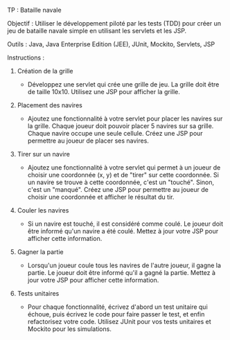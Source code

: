 TP : Bataille navale

Objectif : Utiliser le développement piloté par les tests (TDD) pour créer un jeu de bataille navale simple en utilisant les servlets et les JSP.

Outils : Java, Java Enterprise Edition (JEE), JUnit, Mockito, Servlets, JSP

Instructions :

1. Création de la grille
   - Développez une servlet qui crée une grille de jeu. La grille doit être de taille 10x10. Utilisez une JSP pour afficher la grille.

2. Placement des navires

   - Ajoutez une fonctionnalité à votre servlet pour placer les navires sur la grille. Chaque joueur doit pouvoir placer 5 navires sur sa grille. Chaque navire occupe une seule cellule. Créez une JSP pour permettre au joueur de placer ses navires.

3. Tirer sur un navire

   - Ajoutez une fonctionnalité à votre servlet qui permet à un joueur de choisir une coordonnée (x, y) et de "tirer" sur cette coordonnée. Si un navire se trouve à cette coordonnée, c'est un "touché". Sinon, c'est un "manqué". Créez une JSP pour permettre au joueur de choisir une coordonnée et afficher le résultat du tir.

4. Couler les navires

   - Si un navire est touché, il est considéré comme coulé. Le joueur doit être informé qu'un navire a été coulé. Mettez à jour votre JSP pour afficher cette information.

5. Gagner la partie

   - Lorsqu'un joueur coule tous les navires de l'autre joueur, il gagne la partie. Le joueur doit être informé qu'il a gagné la partie. Mettez à jour votre JSP pour afficher cette information.

6. Tests unitaires

    - Pour chaque fonctionnalité, écrivez d'abord un test unitaire qui échoue, puis écrivez le code pour faire passer le test, et enfin refactorisez votre code. Utilisez JUnit pour vos tests unitaires et Mockito pour les simulations.